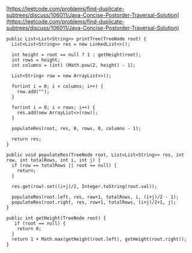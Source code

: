 [https://leetcode.com/problems/find-duplicate-subtrees/discuss/106011/Java-Concise-Postorder-Traversal-Solution](https://leetcode.com/problems/find-duplicate-subtrees/discuss/106011/Java-Concise-Postorder-Traversal-Solution)

```
public List<List<String>> printTree(TreeNode root) {
  List<List<String>> res = new LinkedList<>();

  int height = root == null ? 1 : getHeight(root);
  int rows = height;
  int columns = (int) (Math.pow(2, height) - 1);

  List<String> row = new ArrayList<>();

  for(int i = 0; i < columns; i++) {
    row.add("");
  }

  for(int i = 0; i < rows; i++) {
    res.add(new ArrayList<>(row)); 
  }

  populateRes(root, res, 0, rows, 0, columns - 1);

  return res;
}

public void populateRes(TreeNode root, List<List<String>> res, int row, int totalRows, int i, int j) {
  if (row == totalRows || root == null) {
    return;
  }

  res.get(row).set((i+j)/2, Integer.toString(root.val));

  populateRes(root.left, res, row+1, totalRows, i, (i+j)/2 - 1);
  populateRes(root.right, res, row+1, totalRows, (i+j)/2+1, j);
}

public int getHeight(TreeNode root) {
   if (root == null) {
    return 0;
  }
  return 1 + Math.max(getHeight(root.left), getHeight(root.right));
}
```
